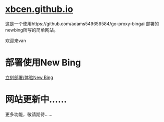 # [xbcen.github.io](https://xbcen.github.io/home.html)


这是一个使用https://github.com/adams549659584/go-proxy-bingai 部署的newbing所写的简单网站。

欢迎来van

# 部署使用New Bing
[立刻部署/体验New Bing](https://xbcen.github.io/zl/New-Bing.html)

# 网站更新中……
更多功能，敬请期待……
